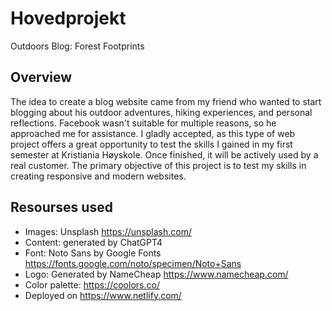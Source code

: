 # Hovedprojekt
Outdoors Blog: Forest Footprints

## Overview
The idea to create a blog website came from my friend who wanted to start blogging about his outdoor adventures, hiking experiences, and personal reflections. 
Facebook wasn't suitable for multiple reasons, so he approached me for assistance. 
I gladly accepted, as this type of web project offers a great opportunity to test the skills I gained in my first semester at Kristiania Høyskole. 
Once finished, it will be actively used by a real customer. The primary objective of this project is to test my skills in creating responsive and modern websites. 


## Resourses used
 - Images: Unsplash https://unsplash.com/
 - Content: generated by ChatGPT4
 - Font: Noto Sans by Google Fonts https://fonts.google.com/noto/specimen/Noto+Sans
 - Logo: Generated by NameCheap https://www.namecheap.com/
 - Color palette: https://coolors.co/
 - Deployed on https://www.netlify.com/
